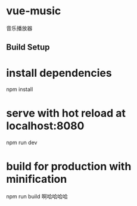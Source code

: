 # vue-music

音乐播放器

## Build Setup

# install dependencies
npm install

# serve with hot reload at localhost:8080
npm run dev

# build for production with minification
npm run build
啊哈哈哈哈


